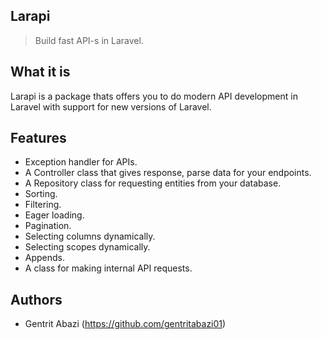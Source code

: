 ## Larapi

> Build fast API-s in Laravel.

## What it is

Larapi is a package thats offers you to do modern API development in Laravel with support for new versions of Laravel.

## Features

- Exception handler for APIs.
- A Controller class that gives response, parse data for your endpoints.
- A Repository class for requesting entities from your database.
- Sorting.
- Filtering.
- Eager loading.
- Pagination.
- Selecting columns dynamically.
- Selecting scopes dynamically.
- Appends.
- A class for making internal API requests.

## Authors

- Gentrit Abazi (https://github.com/gentritabazi01)